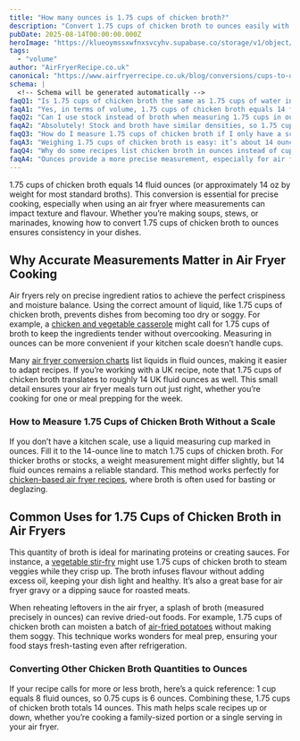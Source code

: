 ```yaml
---
title: "How many ounces is 1.75 cups of chicken broth?"
description: "Convert 1.75 cups of chicken broth to ounces easily with our simple guide. Perfect for air fryer recipes and meal prep!"
pubDate: 2025-08-14T00:00:00.000Z
heroImage: "https://klueoymssxwfnxsvcyhv.supabase.co/storage/v1/object/public/Shmucket/how-many-ounces-is-1-75-cups-chicken-broth.webp"
tags:
  - "volume"
author: "AirFryerRecipe.co.uk"
canonical: "https://www.airfryerrecipe.co.uk/blog/conversions/cups-to-ounces/how-many-ounces-is-1-75-cups-chicken-broth"
schema: |
  <!-- Schema will be generated automatically -->
faqQ1: "Is 1.75 cups of chicken broth the same as 1.75 cups of water in ounces?"
faqA1: "Yes, in terms of volume, 1.75 cups of chicken broth equals 14 fluid ounces, just like water. However, chicken broth may weigh slightly more due to dissolved solids, but the fluid ounce measurement remains consistent for recipes."
faqQ2: "Can I use stock instead of broth when measuring 1.75 cups in ounces?"
faqA2: "Absolutely! Stock and broth have similar densities, so 1.75 cups of either will be roughly 14 fluid ounces. Just note that stock might have a richer flavour, which could affect the taste of your air fryer dish."
faqQ3: "How do I measure 1.75 cups of chicken broth if I only have a scale?"
faqA3: "Weighing 1.75 cups of chicken broth is easy: it’s about 14 ounces by volume or roughly 396 grams by weight. Use your scale’s fluid ounce setting if available, or check your broth’s packaging for weight equivalents."
faqQ4: "Why do some recipes list chicken broth in ounces instead of cups?"
faqA4: "Ounces provide a more precise measurement, especially for air fryer cooking where small liquid variations matter. Cups can vary based on how you fill them, but ounces (whether weighed or measured) ensure consistency every time."
---
```

<p>1.75 cups of chicken broth equals 14 fluid ounces (or approximately 14 oz by weight for most standard broths). This conversion is essential for precise cooking, especially when using an air fryer where measurements can impact texture and flavour. Whether you’re making soups, stews, or marinades, knowing how to convert 1.75 cups of chicken broth to ounces ensures consistency in your dishes.</p>  

<h2>Why Accurate Measurements Matter in Air Fryer Cooking</h2>  
<p>Air fryers rely on precise ingredient ratios to achieve the perfect crispiness and moisture balance. Using the correct amount of liquid, like 1.75 cups of chicken broth, prevents dishes from becoming too dry or soggy. For example, a <a href=https://www.airfryerrecipe.co.uk/recipes>chicken and vegetable casserole</a> might call for 1.75 cups of broth to keep the ingredients tender without overcooking. Measuring in ounces can be more convenient if your kitchen scale doesn’t handle cups.</p>  

<p>Many <a href=https://www.airfryerrecipe.co.uk/air-fryer-conversion-chart>air fryer conversion charts</a> list liquids in fluid ounces, making it easier to adapt recipes. If you’re working with a UK recipe, note that 1.75 cups of chicken broth translates to roughly 14 UK fluid ounces as well. This small detail ensures your air fryer meals turn out just right, whether you’re cooking for one or meal prepping for the week.</p>  

<h3>How to Measure 1.75 Cups of Chicken Broth Without a Scale</h3>  
<p>If you don’t have a kitchen scale, use a liquid measuring cup marked in ounces. Fill it to the 14-ounce line to match 1.75 cups of chicken broth. For thicker broths or stocks, a weight measurement might differ slightly, but 14 fluid ounces remains a reliable standard. This method works perfectly for <a href=https://www.airfryerrecipe.co.uk/recipe-category/chicken>chicken-based air fryer recipes</a>, where broth is often used for basting or deglazing.</p>  

<h2>Common Uses for 1.75 Cups of Chicken Broth in Air Fryers</h2>  
<p>This quantity of broth is ideal for marinating proteins or creating sauces. For instance, a <a href=https://www.airfryerrecipe.co.uk/recipe-category/vegetables>vegetable stir-fry</a> might use 1.75 cups of chicken broth to steam veggies while they crisp up. The broth infuses flavour without adding excess oil, keeping your dish light and healthy. It’s also a great base for air fryer gravy or a dipping sauce for roasted meats.</p>  

<p>When reheating leftovers in the air fryer, a splash of broth (measured precisely in ounces) can revive dried-out foods. For example, 1.75 cups of chicken broth can moisten a batch of <a href=https://www.airfryerrecipe.co.uk/recipe-category/potatoes>air-fried potatoes</a> without making them soggy. This technique works wonders for meal prep, ensuring your food stays fresh-tasting even after refrigeration.</p>  

<h3>Converting Other Chicken Broth Quantities to Ounces</h3>  
<p>If your recipe calls for more or less broth, here’s a quick reference: 1 cup equals 8 fluid ounces, so 0.75 cups is 6 ounces. Combining these, 1.75 cups of chicken broth totals 14 ounces. This math helps scale recipes up or down, whether you’re cooking a family-sized portion or a single serving in your air fryer.</p>
